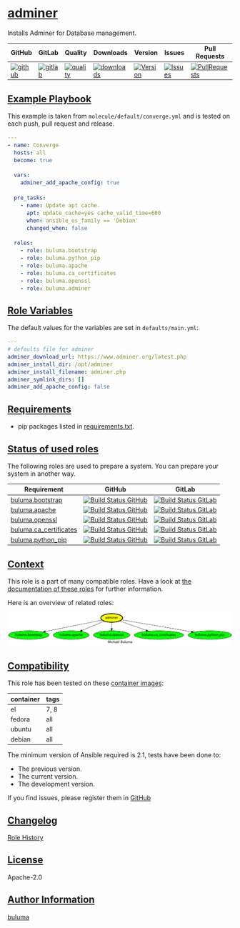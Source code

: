 # [adminer](#adminer)

Installs Adminer for Database management.

|GitHub|GitLab|Quality|Downloads|Version|Issues|Pull Requests|
|------|------|-------|---------|-------|------|-------------|
|[![github](https://github.com/buluma/ansible-role-adminer/workflows/Ansible%20Molecule/badge.svg)](https://github.com/buluma/ansible-role-adminer/actions)|[![gitlab](https://gitlab.com/buluma/ansible-role-adminer/badges/master/pipeline.svg)](https://gitlab.com/buluma/ansible-role-adminer)|[![quality](https://img.shields.io/ansible/quality/59945)](https://galaxy.ansible.com/buluma/adminer)|[![downloads](https://img.shields.io/ansible/role/d/59945)](https://galaxy.ansible.com/buluma/adminer)|[![Version](https://img.shields.io/github/release/buluma/ansible-role-adminer.svg)](https://github.com/buluma/ansible-role-adminer/releases/)|[![Issues](https://img.shields.io/github/issues/buluma/ansible-role-adminer.svg)](https://github.com/buluma/ansible-role-adminer/issues/)|[![PullRequests](https://img.shields.io/github/issues-pr-closed-raw/buluma/ansible-role-adminer.svg)](https://github.com/buluma/ansible-role-adminer/pulls/)|

## [Example Playbook](#example-playbook)

This example is taken from `molecule/default/converge.yml` and is tested on each push, pull request and release.
```yaml
---
- name: Converge
  hosts: all
  become: true

  vars:
    adminer_add_apache_config: true

  pre_tasks:
    - name: Update apt cache.
      apt: update_cache=yes cache_valid_time=600
      when: ansible_os_family == 'Debian'
      changed_when: false

  roles:
    - role: buluma.bootstrap
    - role: buluma.python_pip
    - role: buluma.apache
    - role: buluma.ca_certificates
    - role: buluma.openssl
    - role: buluma.adminer
```


## [Role Variables](#role-variables)

The default values for the variables are set in `defaults/main.yml`:
```yaml
---
# defaults file for adminer
adminer_download_url: https://www.adminer.org/latest.php
adminer_install_dir: /opt/adminer
adminer_install_filename: adminer.php
adminer_symlink_dirs: []
adminer_add_apache_config: false
```

## [Requirements](#requirements)

- pip packages listed in [requirements.txt](https://github.com/buluma/ansible-role-adminer/blob/main/requirements.txt).

## [Status of used roles](#status-of-requirements)

The following roles are used to prepare a system. You can prepare your system in another way.

| Requirement | GitHub | GitLab |
|-------------|--------|--------|
|[buluma.bootstrap](https://galaxy.ansible.com/buluma/bootstrap)|[![Build Status GitHub](https://github.com/buluma/ansible-role-bootstrap/workflows/Ansible%20Molecule/badge.svg)](https://github.com/buluma/ansible-role-bootstrap/actions)|[![Build Status GitLab ](https://gitlab.com/buluma/ansible-role-bootstrap/badges/master/pipeline.svg)](https://gitlab.com/buluma/ansible-role-bootstrap)|
|[buluma.apache](https://galaxy.ansible.com/buluma/apache)|[![Build Status GitHub](https://github.com/buluma/ansible-role-apache/workflows/Ansible%20Molecule/badge.svg)](https://github.com/buluma/ansible-role-apache/actions)|[![Build Status GitLab ](https://gitlab.com/buluma/ansible-role-apache/badges/master/pipeline.svg)](https://gitlab.com/buluma/ansible-role-apache)|
|[buluma.openssl](https://galaxy.ansible.com/buluma/openssl)|[![Build Status GitHub](https://github.com/buluma/ansible-role-openssl/workflows/Ansible%20Molecule/badge.svg)](https://github.com/buluma/ansible-role-openssl/actions)|[![Build Status GitLab ](https://gitlab.com/buluma/ansible-role-openssl/badges/master/pipeline.svg)](https://gitlab.com/buluma/ansible-role-openssl)|
|[buluma.ca_certificates](https://galaxy.ansible.com/buluma/ca_certificates)|[![Build Status GitHub](https://github.com/buluma/ansible-role-ca_certificates/workflows/Ansible%20Molecule/badge.svg)](https://github.com/buluma/ansible-role-ca_certificates/actions)|[![Build Status GitLab ](https://gitlab.com/buluma/ansible-role-ca_certificates/badges/master/pipeline.svg)](https://gitlab.com/buluma/ansible-role-ca_certificates)|
|[buluma.python_pip](https://galaxy.ansible.com/buluma/python_pip)|[![Build Status GitHub](https://github.com/buluma/ansible-role-python_pip/workflows/Ansible%20Molecule/badge.svg)](https://github.com/buluma/ansible-role-python_pip/actions)|[![Build Status GitLab ](https://gitlab.com/buluma/ansible-role-python_pip/badges/master/pipeline.svg)](https://gitlab.com/buluma/ansible-role-python_pip)|

## [Context](#context)

This role is a part of many compatible roles. Have a look at [the documentation of these roles](https://buluma.github.io/) for further information.

Here is an overview of related roles:

![dependencies](https://raw.githubusercontent.com/buluma/ansible-role-adminer/png/requirements.png "Dependencies")

## [Compatibility](#compatibility)

This role has been tested on these [container images](https://hub.docker.com/u/buluma):

|container|tags|
|---------|----|
|el|7, 8|
|fedora|all|
|ubuntu|all|
|debian|all|

The minimum version of Ansible required is 2.1, tests have been done to:

- The previous version.
- The current version.
- The development version.



If you find issues, please register them in [GitHub](https://github.com/buluma/ansible-role-adminer/issues)

## [Changelog](#changelog)

[Role History](https://github.com/buluma/ansible-role-adminer/blob/master/CHANGELOG.md)

## [License](#license)

Apache-2.0

## [Author Information](#author-information)

[buluma](https://buluma.github.io/)
